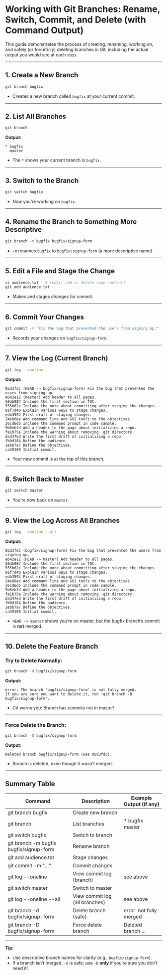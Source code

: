 # Working with Git Branches: Rename, Switch, Commit, and Delete (with Command Output)

This guide demonstrates the process of creating, renaming, working on, and safely (or forcefully) deleting branches in
Git, including the actual output you would see at each step.

---

## 1. Create a New Branch

```bash
git branch bugfix
```

- Creates a new branch called `bugfix` at your current commit.

---

## 2. List All Branches

```bash
git branch
```

**Output:**

```
* bugfix
  master
```

- The `*` shows your current branch is `bugfix`.

---

## 3. Switch to the Branch

```bash
git switch bugfix
```

- Now you’re working on `bugfix`.

---

## 4. Rename the Branch to Something More Descriptive

```bash
git branch -m bugfix bugfix/signup-form
```

- `-m` renames `bugfix` to `bugfix/signup-form` (a more descriptive name).

---

## 5. Edit a File and Stage the Change

```bash
vi audience.txt   # (edit: add or delete some content)
git add audience.txt
```

- Makes and stages changes for commit.

---

## 6. Commit Your Changes

```bash
git commit -m "Fix the bug that prevented the users from signing up."
```

- Records your changes on `bugfix/signup-form`.

---

## 7. View the Log (Current Branch)

```bash
git log --oneline
```

**Output:**

```
05d3fdc (HEAD -> bugfix/signup-form) Fix the bug that prevented the users from signing up.
a642e12 (master) Add header to all pages.
50db987 Include the first section in TOC.
555b62e Include the note about committing after staging the changes.
91f7d40 Explain various ways to stage changes.
edb3594 First draft of staging changes.
24e86ee Add command line and GUI tools to the objectives.
36cd6db Include the command prompt in code sample.
9b6ebfd Add a header to the page about initializing a repo.
fa1b75e Include the warning about removing .git directory.
dad47ed Write the first draft of initializing a repo.
fb0d184 Define the audience.
1ebb7a7 Define the objectives.
ca49180 Initial commit.
```

- Your new commit is at the top of this branch.

---

## 8. Switch Back to Master

```bash
git switch master
```

- You’re now back on `master`.

---

## 9. View the Log Across All Branches

```bash
git log --oneline --all
```

**Output:**

```
05d3fdc (bugfix/signup-form) Fix the bug that prevented the users from signing up.
a642e12 (HEAD -> master) Add header to all pages.
50db987 Include the first section in TOC.
555b62e Include the note about committing after staging the changes.
91f7d40 Explain various ways to stage changes.
edb3594 First draft of staging changes.
24e86ee Add command line and GUI tools to the objectives.
36cd6db Include the command prompt in code sample.
9b6ebfd Add a header to the page about initializing a repo.
fa1b75e Include the warning about removing .git directory.
dad47ed Write the first draft of initializing a repo.
fb0d184 Define the audience.
1ebb7a7 Define the objectives.
ca49180 Initial commit.
```

- `HEAD -> master` shows you’re on master, but the bugfix branch’s commit is **not** merged.

---

## 10. Delete the Feature Branch

### Try to Delete Normally:

```bash
git branch -d bugfix/signup-form
```

**Output:**

```
error: The branch 'bugfix/signup-form' is not fully merged.
If you are sure you want to delete it, run 'git branch -D bugfix/signup-form'.
```

- Git warns you: Branch has commits not in master!

---

### Force Delete the Branch:

```bash
git branch -D bugfix/signup-form
```

**Output:**

```
Deleted branch bugfix/signup-form (was 05d3fdc).
```

- Branch is deleted, even though it wasn’t merged.

---

## Summary Table

| Command                                 | Description                    | Example Output (if any) |
|-----------------------------------------|--------------------------------|-------------------------|
| git branch bugfix                       | Create new branch              |                         |
| git branch                              | List branches                  | * bugfix<br>  master    |
| git switch bugfix                       | Switch to branch               |                         |
| git branch -m bugfix bugfix/signup-form | Rename branch                  |                         |
| git add audience.txt                    | Stage changes                  |                         |
| git commit -m "..."                     | Commit changes                 |                         |
| git log --oneline                       | View commit log (branch)       | see above               |
| git switch master                       | Switch to master               |                         |
| git log --oneline --all                 | View commit log (all branches) | see above               |
| git branch -d bugfix/signup-form        | Delete branch (safe)           | error: not fully merged |
| git branch -D bugfix/signup-form        | Force delete branch            | Deleted branch ...      |

---

**Tip:**

- Use descriptive branch names for clarity (e.g., `bugfix/signup-form`).
- If a branch isn’t merged, `-d` is safe; use `-D` **only** if you’re sure you don’t need it!
